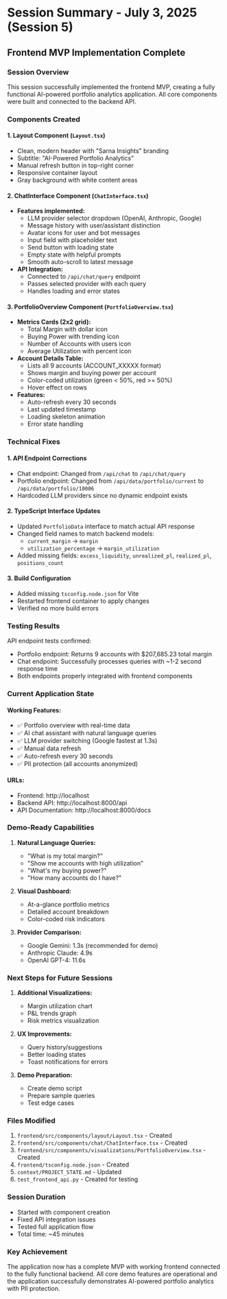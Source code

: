 # Session Summary - July 3, 2025 (Session 5)

## Frontend MVP Implementation Complete

### Session Overview
This session successfully implemented the frontend MVP, creating a fully functional AI-powered portfolio analytics application. All core components were built and connected to the backend API.

### Components Created

#### 1. Layout Component (`Layout.tsx`)
- Clean, modern header with "Sarna Insights" branding
- Subtitle: "AI-Powered Portfolio Analytics"
- Manual refresh button in top-right corner
- Responsive container layout
- Gray background with white content areas

#### 2. ChatInterface Component (`ChatInterface.tsx`)
- **Features implemented:**
  - LLM provider selector dropdown (OpenAI, Anthropic, Google)
  - Message history with user/assistant distinction
  - Avatar icons for user and bot messages
  - Input field with placeholder text
  - Send button with loading state
  - Empty state with helpful prompts
  - Smooth auto-scroll to latest message
- **API Integration:**
  - Connected to `/api/chat/query` endpoint
  - Passes selected provider with each query
  - Handles loading and error states

#### 3. PortfolioOverview Component (`PortfolioOverview.tsx`)
- **Metrics Cards (2x2 grid):**
  - Total Margin with dollar icon
  - Buying Power with trending icon
  - Number of Accounts with users icon
  - Average Utilization with percent icon
- **Account Details Table:**
  - Lists all 9 accounts (ACCOUNT_XXXXX format)
  - Shows margin and buying power per account
  - Color-coded utilization (green < 50%, red >= 50%)
  - Hover effect on rows
- **Features:**
  - Auto-refresh every 30 seconds
  - Last updated timestamp
  - Loading skeleton animation
  - Error state handling

### Technical Fixes

#### 1. API Endpoint Corrections
- Chat endpoint: Changed from `/api/chat` to `/api/chat/query`
- Portfolio endpoint: Changed from `/api/data/portfolio/current` to `/api/data/portfolio/10006`
- Hardcoded LLM providers since no dynamic endpoint exists

#### 2. TypeScript Interface Updates
- Updated `PortfolioData` interface to match actual API response
- Changed field names to match backend models:
  - `current_margin` → `margin`
  - `utilization_percentage` → `margin_utilization`
- Added missing fields: `excess_liquidity`, `unrealized_pl`, `realized_pl`, `positions_count`

#### 3. Build Configuration
- Added missing `tsconfig.node.json` for Vite
- Restarted frontend container to apply changes
- Verified no more build errors

### Testing Results

API endpoint tests confirmed:
- Portfolio endpoint: Returns 9 accounts with $207,685.23 total margin
- Chat endpoint: Successfully processes queries with ~1-2 second response time
- Both endpoints properly integrated with frontend components

### Current Application State

#### Working Features:
- ✅ Portfolio overview with real-time data
- ✅ AI chat assistant with natural language queries
- ✅ LLM provider switching (Google fastest at 1.3s)
- ✅ Manual data refresh
- ✅ Auto-refresh every 30 seconds
- ✅ PII protection (all accounts anonymized)

#### URLs:
- Frontend: http://localhost
- Backend API: http://localhost:8000/api
- API Documentation: http://localhost:8000/docs

### Demo-Ready Capabilities

1. **Natural Language Queries:**
   - "What is my total margin?"
   - "Show me accounts with high utilization"
   - "What's my buying power?"
   - "How many accounts do I have?"

2. **Visual Dashboard:**
   - At-a-glance portfolio metrics
   - Detailed account breakdown
   - Color-coded risk indicators

3. **Provider Comparison:**
   - Google Gemini: 1.3s (recommended for demo)
   - Anthropic Claude: 4.9s
   - OpenAI GPT-4: 11.6s

### Next Steps for Future Sessions

1. **Additional Visualizations:**
   - Margin utilization chart
   - P&L trends graph
   - Risk metrics visualization

2. **UX Improvements:**
   - Query history/suggestions
   - Better loading states
   - Toast notifications for errors

3. **Demo Preparation:**
   - Create demo script
   - Prepare sample queries
   - Test edge cases

### Files Modified
1. `frontend/src/components/layout/Layout.tsx` - Created
2. `frontend/src/components/chat/ChatInterface.tsx` - Created
3. `frontend/src/components/visualizations/PortfolioOverview.tsx` - Created
4. `frontend/tsconfig.node.json` - Created
5. `context/PROJECT_STATE.md` - Updated
6. `test_frontend_api.py` - Created for testing

### Session Duration
- Started with component creation
- Fixed API integration issues
- Tested full application flow
- Total time: ~45 minutes

### Key Achievement
The application now has a complete MVP with working frontend connected to the fully functional backend. All core demo features are operational and the application successfully demonstrates AI-powered portfolio analytics with PII protection.
